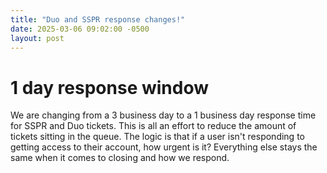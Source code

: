 ```yaml
---
title: "Duo and SSPR response changes!"
date: 2025-03-06 09:02:00 -0500
layout: post
---
```

# 1 day response window
We are changing from a 3 business day to a 1 business day response time for SSPR and Duo tickets. This is all an effort to reduce the amount of tickets sitting in the queue. The logic is that if a user isn't responding to getting access to their account, how urgent is it? Everything else stays the same when it comes to closing and how we respond.